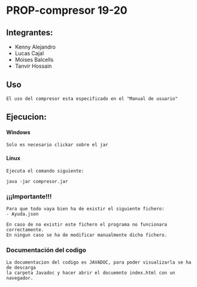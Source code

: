 # PROP-compresor 19-20

## Integrantes:
- Kenny Alejandro
- Lucas Cajal
- Moises Balcells
- Tanvir Hossain


## Uso

    El uso del compresor esta especificado en el "Manual de usuario"


## Ejecucion:
#### Windows

    Solo es necesario clickar sobre el jar

#### Linux
    Ejecuta el comando siguiente:

	java -jar compresor.jar

### ¡¡¡Importante!!!
    Para que todo vaya bien ha de existir el siguiente fichero:
	- Ayuda.json

    En caso de no existir este fichero el programa no funcionara correctamente.
    En ningun caso se ha de modificar manualmente dicho fichero.

### Documentación del codigo
	La documentacion del codigo es JAVADOC, para poder visualizarla se ha de descarga
	la carpeta Javadoc y hacer abrir el docuemnto index.html con un navegador.
